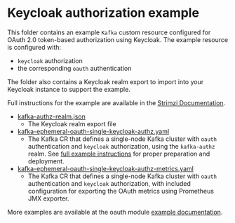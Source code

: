 # Keycloak authorization example

This folder contains an example `Kafka` custom resource configured for OAuth 2.0 token-based authorization using Keycloak. The example resource is configured with:

- `keycloak` authorization
- the corresponding `oauth` authentication

The folder also contains a Keycloak realm export to import into your Keycloak instance to support the example.

Full instructions for the example are available in the [Strimzi Documentation](https://strimzi.io/docs/operators/0.37.0/configuring.html#proc-oauth-authorization-keycloak-example_str).

- [kafka-authz-realm.json](./kafka-authz-realm.json)
  - The Keycloak realm export file
- [kafka-ephemeral-oauth-single-keycloak-authz.yaml](./kafka-ephemeral-oauth-single-keycloak-authz.yaml)
  - The Kafka CR that defines a single-node Kafka cluster with `oauth` authentication and `keycloak` authorization,
    using the `kafka-authz` realm. See [full example instructions](https://strimzi.io/docs/operators/0.37.0/configuring.html#proc-oauth-authorization-keycloak-example_str) for proper preparation and deployment.
- [kafka-ephemeral-oauth-single-keycloak-authz-metrics.yaml](./kafka-ephemeral-oauth-single-keycloak-authz-metrics.yaml)
  - The Kafka CR that defines a single-node Kafka cluster with `oauth` authentication and `keycloak` authorization,
    with included configuration for exporting the OAuth metrics using Prometheus JMX exporter.

More examples are available at the oauth module [example documentation](https://github.com/strimzi/strimzi-kafka-oauth/tree/main/examples).
